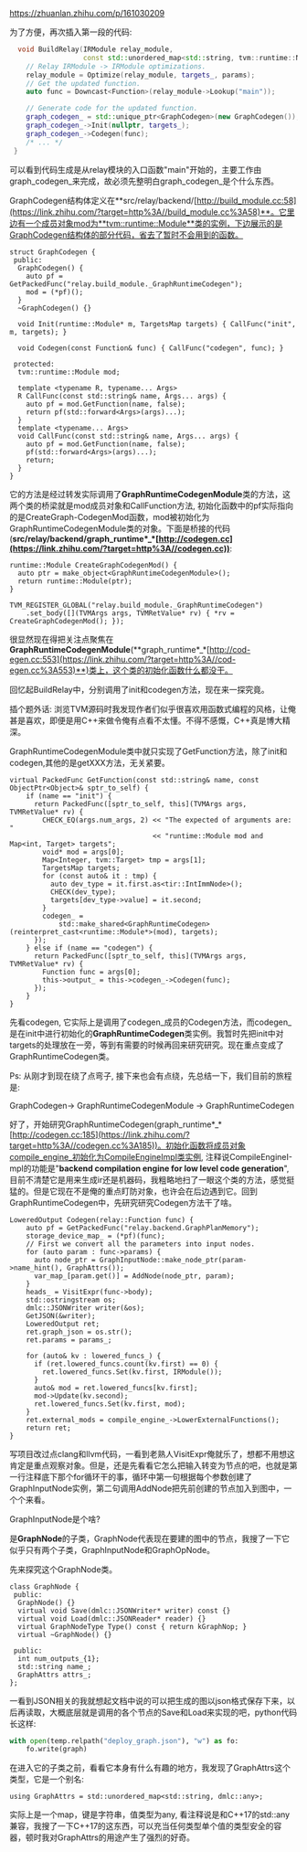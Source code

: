 https://zhuanlan.zhihu.com/p/161030209



为了方便，再次插入第一段的代码:

```cpp
  void BuildRelay(IRModule relay_module,
                  const std::unordered_map<std::string, tvm::runtime::NDArray>& params) {
    // Relay IRModule -> IRModule optimizations.
    relay_module = Optimize(relay_module, targets_, params);
    // Get the updated function.
    auto func = Downcast<Function>(relay_module->Lookup("main"));

    // Generate code for the updated function.
    graph_codegen_ = std::unique_ptr<GraphCodegen>(new GraphCodegen());
    graph_codegen_->Init(nullptr, targets_);
    graph_codegen_->Codegen(func);
    /* ... */
 }
```

可以看到代码生成是从relay模块的入口函数"main"开始的，主要工作由graph_codegen_来完成，故必须先整明白graph_codegen_是个什么东西。

GraphCodegen结构体定义在**src/relay/backend/[http://build_module.cc:58](https://link.zhihu.com/?target=http%3A//build_module.cc%3A58)**。它里边有一个成员对象mod为**tvm::runtime::Module**类的实例，下边展示的是GraphCodegen结构体的部分代码，省去了暂时不会用到的函数。

```text
struct GraphCodegen {
 public:
  GraphCodegen() {
    auto pf = GetPackedFunc("relay.build_module._GraphRuntimeCodegen");
    mod = (*pf)();
  }
  ~GraphCodegen() {}

  void Init(runtime::Module* m, TargetsMap targets) { CallFunc("init", m, targets); }

  void Codegen(const Function& func) { CallFunc("codegen", func); }

 protected:
  tvm::runtime::Module mod;

  template <typename R, typename... Args>
  R CallFunc(const std::string& name, Args... args) {
    auto pf = mod.GetFunction(name, false);
    return pf(std::forward<Args>(args)...);
  }
  template <typename... Args>
  void CallFunc(const std::string& name, Args... args) {
    auto pf = mod.GetFunction(name, false);
    pf(std::forward<Args>(args)...);
    return;
  }
}
```

它的方法是经过转发实际调用了**GraphRuntimeCodegenModule**类的方法，这两个类的桥梁就是mod成员对象和CallFunction方法, 初始化函数中的pf实际指向的是CreateGraph-CodegenMod函数，mod被初始化为GraphRuntimeCodegenModule类的对象。下面是桥接的代码(**src/relay/backend/graph_runtime\*_\*[http://codegen.cc](https://link.zhihu.com/?target=http%3A//codegen.cc))**:

```text
runtime::Module CreateGraphCodegenMod() {
  auto ptr = make_object<GraphRuntimeCodegenModule>();
  return runtime::Module(ptr);
}

TVM_REGISTER_GLOBAL("relay.build_module._GraphRuntimeCodegen")
    .set_body([](TVMArgs args, TVMRetValue* rv) { *rv = CreateGraphCodegenMod(); });
```

很显然现在得把关注点聚焦在**GraphRuntimeCodegenModule**(**graph_runtime\*_\*[http://cod-egen.cc:553](https://link.zhihu.com/?target=http%3A//cod-egen.cc%3A553)**)类上，这个类的初始化函数什么都没干。

回忆起BuildRelay中，分别调用了init和codegen方法，现在来一探究竟。

插个题外话: 浏览TVM源码时我发现作者们似乎很喜欢用函数式编程的风格，让俺甚是喜欢，即便是用C++来做令俺有点看不太懂。不得不感慨，C++真是博大精深。

GraphRuntimeCodegenModule类中就只实现了GetFunction方法，除了init和codegen,其他的是getXXX方法，无关紧要。

```text
virtual PackedFunc GetFunction(const std::string& name, const ObjectPtr<Object>& sptr_to_self) {
    if (name == "init") {
      return PackedFunc([sptr_to_self, this](TVMArgs args, TVMRetValue* rv) {
        CHECK_EQ(args.num_args, 2) << "The expected of arguments are: "
                                   << "runtime::Module mod and Map<int, Target> targets";
        void* mod = args[0];
        Map<Integer, tvm::Target> tmp = args[1];
        TargetsMap targets;
        for (const auto& it : tmp) {
          auto dev_type = it.first.as<tir::IntImmNode>();
          CHECK(dev_type);
          targets[dev_type->value] = it.second;
        }
        codegen_ =
            std::make_shared<GraphRuntimeCodegen>(reinterpret_cast<runtime::Module*>(mod), targets);
      });
    } else if (name == "codegen") {
      return PackedFunc([sptr_to_self, this](TVMArgs args, TVMRetValue* rv) {
        Function func = args[0];
        this->output_ = this->codegen_->Codegen(func);
      });
    } 
}
```

先看codegen, 它实际上是调用了codegen_成员的Codegen方法，而codegen_是在init中进行初始化的**GraphRuntimeCodegen**类实例。我暂时先把init中对targets的处理放在一旁，等到有需要的时候再回来研究研究。现在重点变成了GraphRuntimeCodegen类。

Ps: 从刚才到现在绕了点弯子, 接下来也会有点绕，先总结一下，我们目前的旅程是:

GraphCodegen-> GraphRuntimeCodegenModule -> GraphRuntimeCodegen

好了，开始研究GraphRuntimeCodegen(graph_runtime*_*[http://codegen.cc:185](https://link.zhihu.com/?target=http%3A//codegen.cc%3A185))。初始化函数将成员对象compile_engine_初始化为CompileEngineImpl类实例, 注释说CompileEngineI-mpl的功能是"**backend compilation engine for low level code generation**", 目前不清楚它是用来生成ir还是机器码，我粗略地扫了一眼这个类的方法，感觉挺猛的。但是它现在不是俺的重点盯防对象，也许会在后边遇到它。回到GraphRuntimeCodegen中，先研究研究Codegen方法干了啥。

```text
LoweredOutput Codegen(relay::Function func) {
    auto pf = GetPackedFunc("relay.backend.GraphPlanMemory");
    storage_device_map_ = (*pf)(func);
    // First we convert all the parameters into input nodes.
    for (auto param : func->params) {
      auto node_ptr = GraphInputNode::make_node_ptr(param->name_hint(), GraphAttrs());
      var_map_[param.get()] = AddNode(node_ptr, param);
    }
    heads_ = VisitExpr(func->body);
    std::ostringstream os;
    dmlc::JSONWriter writer(&os);
    GetJSON(&writer);
    LoweredOutput ret;
    ret.graph_json = os.str();
    ret.params = params_;

    for (auto& kv : lowered_funcs_) {
      if (ret.lowered_funcs.count(kv.first) == 0) {
        ret.lowered_funcs.Set(kv.first, IRModule());
      }
      auto& mod = ret.lowered_funcs[kv.first];
      mod->Update(kv.second);
      ret.lowered_funcs.Set(kv.first, mod);
    }
    ret.external_mods = compile_engine_->LowerExternalFunctions();
    return ret;
}
```

写项目改过点clang和llvm代码，一看到老熟人VisitExpr俺就乐了，想都不用想这肯定是重点观察对象。但是，还是先看看它怎么把输入转变为节点的吧，也就是第一行注释底下那个for循环干的事，循环中第一句根据每个参数创建了GraphInputNode实例，第二句调用AddNode把先前创建的节点加入到图中，一个个来看。

GraphInputNode是个啥?

是**GraphNode**的子类，GraphNode代表现在要建的图中的节点，我搜了一下它似乎只有两个子类，GraphInputNode和GraphOpNode。

先来探究这个GraphNode类。

```text
class GraphNode {
 public:
  GraphNode() {}
  virtual void Save(dmlc::JSONWriter* writer) const {}
  virtual void Load(dmlc::JSONReader* reader) {}
  virtual GraphNodeType Type() const { return kGraphNop; }
  virtual ~GraphNode() {}

 public:
  int num_outputs_{1};
  std::string name_;
  GraphAttrs attrs_;
};
```

一看到JSON相关的我就想起文档中说的可以把生成的图以json格式保存下来，以后再读取，大概底层就是调用的各个节点的Save和Load来实现的吧，python代码长这样:

```python
with open(temp.relpath("deploy_graph.json"), "w") as fo:
    fo.write(graph)
```

在进入它的子类之前，看看它本身有什么有趣的地方，我发现了GraphAttrs这个类型，它是一个别名:

```text
using GraphAttrs = std::unordered_map<std::string, dmlc::any>;
```

实际上是一个map，键是字符串，值类型为any, 看注释说是和C++17的std::any兼容，我搜了一下C++17的这东西，可以充当任何类型单个值的类型安全的容器，顿时我对GraphAttrs的用途产生了强烈的好奇。